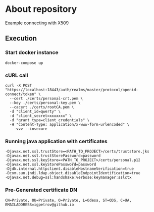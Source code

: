 # About repository

Example connecting with X509

## Execution

### Start docker instance

`docker-compose up`

### cURL call

```shell
curl -X POST "https://localhost:18443/auth/realms/master/protocol/openid-connect/token" \
  --cert ./certs/personal-crt.pem \
  --key ./certs/personal-key.pem \
  --cacert ./certs/rootCA.pem \
  -d "client_id=qwerty" \
  -d "client_secret=xxxxxxx" \
  -d "grant_type=client_credentials" \
  -H "Content-Type: application/x-www-form-urlencoded" \
    -vvv --insecure
```

### Running java application with certificates

```shell
-Djavax.net.ssl.trustStore=<PATH_TO_PROJECT>/certs/truststore.jks
-Djavax.net.ssl.trustStorePassword=password
-Djavax.net.ssl.keyStore=<PATH_TO_PROJECT>/certs/personal.p12
-Djavax.net.ssl.keyStorePassword=password
-Djdk.internal.httpclient.disableHostnameVerification=true
-Dcom.sun.jndi.ldap.object.disableEndpointIdentification=true
-Djavax.net.debug=ssl:handshake:verbose:keymanager:sslctx
```

### Pre-Generated certificate DN

`CN=Private, OU=Private, O=Private, L=Odesa, ST=ODS, C=UA, EMAILADDRESS=igpetrov@github.io`
